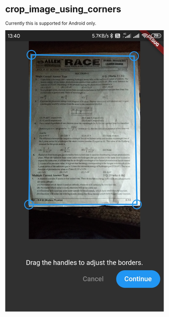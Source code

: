 # crop_image_using_corners

Currently this is supported for Android only.

![](images/screenshot1.jpeg)
